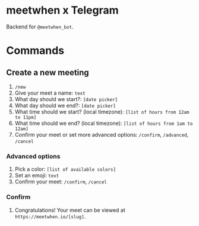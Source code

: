 # meetwhen x Telegram

Backend for `@meetwhen_bot`.

# Commands

## Create a new meeting

1. `/new`
2. Give your meet a name: `text`
3. What day should we start?: `[date picker]`
4. What day should we end?: `[date picker]`
5. What time should we start? (local timezone): `[list of hours from 12am to 11pm]`
6. What time should we end? (local timezone): `[list of hours from 1am to 12am]`
7. Confirm your meet or set more advanced options: `/confirm`, `/advanced`, `/cancel`

### Advanced options

1. Pick a color: `[list of available colors]`
2. Set an emoji: `text`
3. Confirm your meet: `/confirm`, `/cancel`

### Confirm

1. Congratulations! Your meet can be viewed at `https://meetwhen.io/[slug]`.

